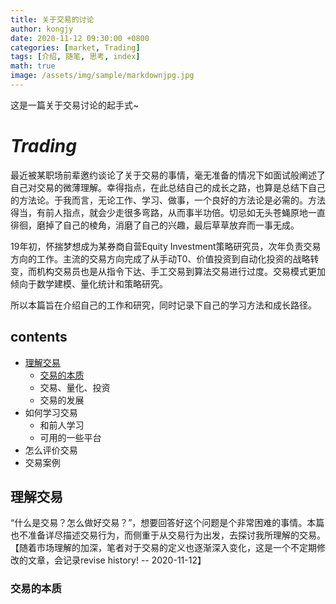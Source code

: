 ```yaml
---
title: 关于交易的讨论
author: kongjy
date: 2020-11-12 09:30:00 +0800
categories: [market, Trading]
tags: [介绍, 随笔, 思考, index]
math: true
image: /assets/img/sample/markdownjpg.jpg
---
```


这是一篇关于交易讨论的起手式~

# ***Trading***
最近被某职场前辈邀约谈论了关于交易的事情，毫无准备的情况下如面试般阐述了自己对交易的微薄理解。幸得指点，在此总结自己的成长之路，也算是总结下自己的方法论。于我而言，无论工作、学习、做事，一个良好的方法论是必需的。方法得当，有前人指点，就会少走很多弯路，从而事半功倍。切忌如无头苍蝇原地一直徘徊，磨掉了自己的棱角，消磨了自己的兴趣，最后草草放弃而一事无成。

19年初，怀揣梦想成为某券商自营Equity Investment策略研究员，次年负责交易方向的工作。主流的交易方向完成了从手动T0、价值投资到自动化投资的战略转变，而机构交易员也是从指令下达、手工交易到算法交易进行过度。交易模式更加倾向于数学建模、量化统计和策略研究。

所以本篇旨在介绍自己的工作和研究，同时记录下自己的学习方法和成长路径。

## contents
- [理解交易](#理解交易)
    - [交易的本质](#交易的本质)
    - 交易、量化、投资
    - 交易的发展
- 如何学习交易
    - 和前人学习
    - 可用的一些平台
- 怎么评价交易
- 交易案例



## 理解交易
“什么是交易？怎么做好交易？”，想要回答好这个问题是个非常困难的事情。本篇也不准备详尽描述交易行为，而侧重于从交易行为出发，去探讨我所理解的交易。【随着市场理解的加深，笔者对于交易的定义也逐渐深入变化，这是一个不定期修改的文章，会记录revise history! -- 2020-11-12】

### 交易的本质

